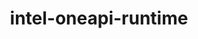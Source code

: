 ---
title: "intel-oneapi-runtime"
layout: cache
categories: [package, develop]
meta: {"versions": ["2023.2.0", "2024.0.0"], "compilers": ["oneapi@=2023.2.0", "oneapi@=2024.0.0"], "oss": ["amzn2", "ubuntu22.04"], "platforms": ["linux"], "targets": ["x86_64_v3", "x86_64_v4"], "stacks": ["aws-pcluster-x86_64_v4", "e4s-oneapi", "root"], "num_specs": 5, "num_specs_by_stack": {"aws-pcluster-x86_64_v4": 2, "root": 5, "e4s-oneapi": 3}}
spec_details: [{"hash": "dnhwln25lquxhjbvwkxyiijm5iudpmh6", "compiler": "oneapi@=2023.2.0", "versions": ["2023.2.0"], "os": "amzn2", "platform": "linux", "target": "x86_64_v3", "variants": ["build_system=generic"], "stacks": ["aws-pcluster-x86_64_v4", "root"], "size": "-", "tarball": "https://binaries.spack.io/develop/build_cache/linux-amzn2-x86_64_v3/oneapi-2023.2.0/intel-oneapi-runtime-2023.2.0/linux-amzn2-x86_64_v3-oneapi-2023.2.0-intel-oneapi-runtime-2023.2.0-dnhwln25lquxhjbvwkxyiijm5iudpmh6.spack"}, {"hash": "2wtaykon6jquv3qlxa5u4mm4ngcjryup", "compiler": "oneapi@=2023.2.0", "versions": ["2023.2.0"], "os": "amzn2", "platform": "linux", "target": "x86_64_v4", "variants": ["build_system=generic"], "stacks": ["aws-pcluster-x86_64_v4", "root"], "size": "-", "tarball": "https://binaries.spack.io/develop/build_cache/linux-amzn2-x86_64_v4/oneapi-2023.2.0/intel-oneapi-runtime-2023.2.0/linux-amzn2-x86_64_v4-oneapi-2023.2.0-intel-oneapi-runtime-2023.2.0-2wtaykon6jquv3qlxa5u4mm4ngcjryup.spack"}, {"hash": "nslp3rkzovjemcb5uvipilx6oqfjiwbv", "compiler": "oneapi@=2024.0.0", "versions": ["2024.0.0"], "os": "ubuntu22.04", "platform": "linux", "target": "x86_64_v3", "variants": ["build_system=generic"], "stacks": ["e4s-oneapi", "root"], "size": "-", "tarball": "https://binaries.spack.io/develop/build_cache/linux-ubuntu22.04-x86_64_v3/oneapi-2024.0.0/intel-oneapi-runtime-2024.0.0/linux-ubuntu22.04-x86_64_v3-oneapi-2024.0.0-intel-oneapi-runtime-2024.0.0-nslp3rkzovjemcb5uvipilx6oqfjiwbv.spack"}, {"hash": "spfdw2z7jlv2madohntljxcrbmfwwomh", "compiler": "oneapi@=2024.0.0", "versions": ["2024.0.0"], "os": "ubuntu22.04", "platform": "linux", "target": "x86_64_v3", "variants": ["build_system=generic"], "stacks": ["e4s-oneapi", "root"], "size": "-", "tarball": "https://binaries.spack.io/develop/build_cache/linux-ubuntu22.04-x86_64_v3/oneapi-2024.0.0/intel-oneapi-runtime-2024.0.0/linux-ubuntu22.04-x86_64_v3-oneapi-2024.0.0-intel-oneapi-runtime-2024.0.0-spfdw2z7jlv2madohntljxcrbmfwwomh.spack"}, {"hash": "iuqpvgly3dfxhyqdx54efsbd2in2koly", "compiler": "oneapi@=2024.0.0", "versions": ["2024.0.0"], "os": "ubuntu22.04", "platform": "linux", "target": "x86_64_v3", "variants": ["build_system=generic"], "stacks": ["e4s-oneapi", "root"], "size": "-", "tarball": "https://binaries.spack.io/develop/build_cache/linux-ubuntu22.04-x86_64_v3/oneapi-2024.0.0/intel-oneapi-runtime-2024.0.0/linux-ubuntu22.04-x86_64_v3-oneapi-2024.0.0-intel-oneapi-runtime-2024.0.0-iuqpvgly3dfxhyqdx54efsbd2in2koly.spack"}]
---
